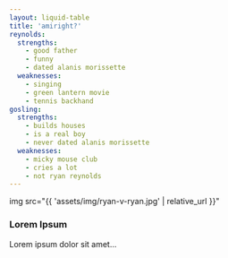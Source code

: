 ```yaml
---
layout: liquid-table
title: 'amiright?'
reynolds:
  strengths:
    - good father
    - funny
    - dated alanis morissette
  weaknesses: 
    - singing
    - green lantern movie
    - tennis backhand
gosling:
  strengths: 
    - builds houses
    - is a real boy
    - never dated alanis morissette
  weaknesses: 
    - micky mouse club
    - cries a lot
    - not ryan reynolds
---
```


img src="{{ 'assets/img/ryan-v-ryan.jpg' | relative_url }}"

### Lorem Ipsum

Lorem ipsum dolor sit amet...
